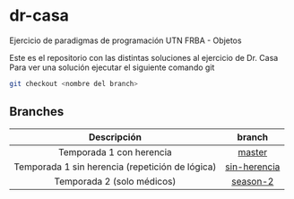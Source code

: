 # dr-casa
Ejercicio de paradigmas de programación UTN FRBA - Objetos

Este es el repositorio con las distintas soluciones al ejercicio de Dr. Casa
Para ver una solución ejecutar el siguiente comando git

~~~bash
git checkout <nombre del branch>
~~~

## Branches

| Descripción                                                             |   branch                        |
|:-----------------------------------------------------------------------:|:-------------------------------:|
| Temporada 1 con herencia                                                |   [master](https://github.com/juancuiule/dr-casa/)                        |
| Temporada 1 sin herencia (repetición de lógica)                         |   [sin-herencia](https://github.com/juancuiule/dr-casa/tree/sin-herencia)                  |
| Temporada 2 (solo médicos)                                              |   [season-2](https://github.com/juancuiule/dr-casa/tree/season-2)                      |